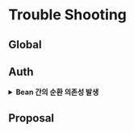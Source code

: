 # Trouble Shooting

## Global


## Auth

<details>
<summary><strong>Bean 간의 순환 의존성 발생</strong></summary>

### 문제

회원가입 & 로그인 로직들을 구성하는 Bean들끼리 순환 의존성을 가져  
Bean이 제대로 생성이 되지 않아 문제가 발생하였다.

```java
APPLICATION FAILED TO START

Description:

The dependencies of some of the beans in the application context form a cycle:

authController defined in file [/Users/eominkyu/Desktop/shoppingmall/build/classes/java/main/com/example/shoppingmall/auth/AuthController.class]
┌─────┐
|  jpaUserDetailsManager defined in file [/Users/eominkyu/Desktop/shoppingmall/build/classes/java/main/com/example/shoppingmall/auth/JpaUserDetailsManager.class]
↑     ↓
|  webSecurityConfig defined in file [/Users/eominkyu/Desktop/shoppingmall/build/classes/java/main/com/example/shoppingmall/auth/config/WebSecurityConfig.class]
└─────┘

Action:

Relying upon circular references is discouraged and they are prohibited by default. Update your application to remove the dependency cycle between beans. As a last resort, it may be possible to break the cycle automatically by setting spring.main.allow-circular-references to true.
```

authController 빈이

jpaUserDetailsManager 빈에 의존하고

jpaUserDetailsManager 빈이 webSecurityConfig 빈에 의존하고

다시 webSecurityConfig 빈이 authController 빈에 의존하는 순환 참조가 발생한 것이다.

## 해결

의존성 주입을 재구성하여 순환 의존성을 제거해주었다.

JpaUserDetailsManager Bean을 만들려면

WebSecurityConfig에 있는 PasswordEncoder Bean이 필요하였다.

따라서, PasswordEncoder를 따로 빼주어 Bean으로 등록 후,

JpaUserDeatilsManager가 의존성 주입이 되게 하여 모든 Bean들이 정상적으로 등록이 되게

순환 의존성을 풀었다.

```java
- 의존성 주입 순서
PasswordEncoder -> JpaUserDetailsManager -> AuthController -> WebSecurityConfig
```


</details>

## Proposal